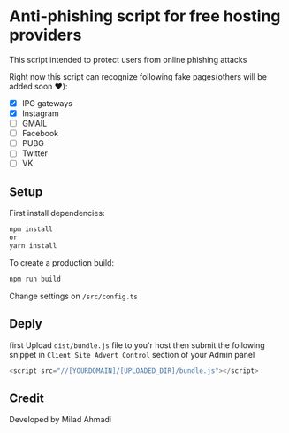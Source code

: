 # Anti-phishing script for free hosting providers
This script intended to protect users from online phishing attacks

Right now this script can recognize following fake pages(others will be added soon ❤️):
- [x] IPG gateways
- [x] Instagram
- [ ] GMAIL
- [ ] Facebook
- [ ] PUBG
- [ ] Twitter
- [ ] VK

## Setup

First install dependencies:

```sh
npm install
or
yarn install
```

To create a production build:

```sh
npm run build
```

Change settings on `/src/config.ts`

## Deply
first Upload `dist/bundle.js` file to you'r host
then submit the following snippet in `Client Site Advert Control` section of your Admin panel 

```js
<script src="//[YOURDOMAIN]/[UPLOADED_DIR]/bundle.js"></script> 
```

## Credit
Developed by Milad Ahmadi
